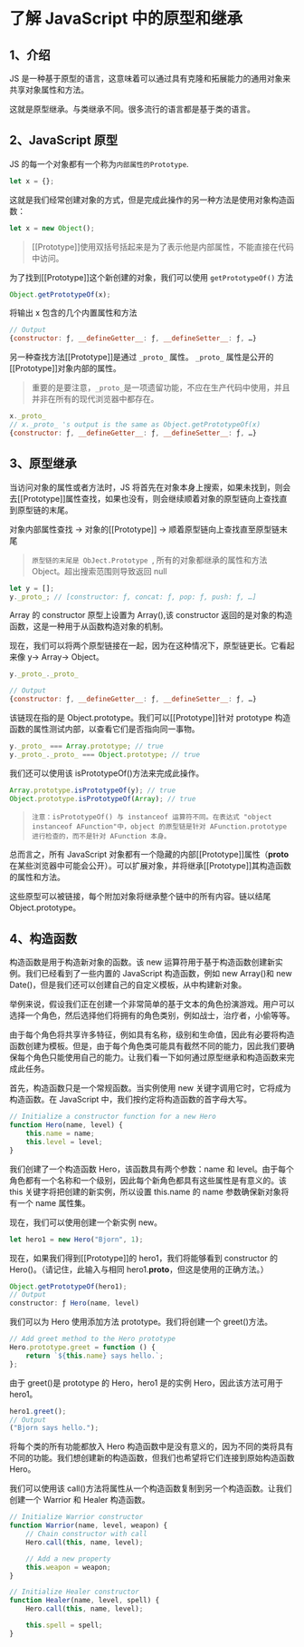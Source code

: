 # 了解 JavaScript 中的原型和继承

## 1、介绍

JS 是一种基于原型的语言，这意味着可以通过具有克隆和拓展能力的通用对象来共享对象属性和方法。

这就是原型继承。与类继承不同。很多流行的语言都是基于类的语言。

## 2、JavaScript 原型

JS 的每一个对象都有一个称为`内部属性的Prototype`.

```js
let x = {};
```

这就是我们经常创建对象的方式，但是完成此操作的另一种方法是使用对象构造函数：

```js
let x = new Object();
```

> [[Prototype]]使用双括号括起来是为了表示他是内部属性，不能直接在代码中访问。

为了找到[[Prototype]]这个新创建的对象，我们可以使用 `getPrototypeOf()` 方法

```js
Object.getPrototypeOf(x);
```

将输出 x 包含的几个内置属性和方法

```js
// Output
{constructor: ƒ, __defineGetter__: ƒ, __defineSetter__: ƒ, …}
```

另一种查找方法[[Prototype]]是通过 `_proto_` 属性。 `_proto_` 属性是公开的[[Prototype]]对象内部的属性。

> 重要的是要注意，`_proto_`是一项遗留功能，不应在生产代码中使用，并且并非在所有的现代浏览器中都存在。

```js
x._proto_
// x._proto_ 's output is the same as Object.getPrototypeOf(x)
{constructor: ƒ, __defineGetter__: ƒ, __defineSetter__: ƒ, …}
```

## 3、原型继承

当访问对象的属性或者方法时，JS 将首先在对象本身上搜索，如果未找到，则会去[[Prototype]]属性查找，如果也没有，则会继续顺着对象的原型链向上查找直到原型链的末尾。

对象内部属性查找 -> 对象的[[Prototype]] -> 顺着原型链向上查找直至原型链末尾

> `原型链的末尾是 ObJect.Prototype `, 所有的对象都继承的属性和方法 Object。超出搜索范围则导致返回 null

```js
let y = [];
y._proto_; // [constructor: ƒ, concat: ƒ, pop: ƒ, push: ƒ, …]
```

Array 的 constructor 原型上设置为 Array(),该 constructor 返回的是对象的构造函数，这是一种用于从函数构造对象的机制。

现在，我们可以将两个原型链接在一起，因为在这种情况下，原型链更长。它看起来像 y-> Array-> Object。

```js
y._proto_._proto_

// Output
{constructor: ƒ, __defineGetter__: ƒ, __defineSetter__: ƒ, …}
```

该链现在指的是 Object.prototype。我们可以[[Prototype]]针对 prototype 构造函数的属性测试内部，以查看它们是否指向同一事物。

```js
y._proto_ === Array.prototype; // true
y._proto_._proto_ === Object.prototype; // true
```

我们还可以使用该 isPrototypeOf()方法来完成此操作。

```js
Array.prototype.isPrototypeOf(y); // true
Object.prototype.isPrototypeOf(Array); // true
```

> `注意：isPrototypeOf() 与 instanceof 运算符不同。在表达式 "object instanceof AFunction"中，object 的原型链是针对 AFunction.prototype 进行检查的，而不是针对 AFunction 本身。`

总而言之，所有 JavaScript 对象都有一个隐藏的内部[[Prototype]]属性（**proto**在某些浏览器中可能会公开）。可以扩展对象，并将继承[[Prototype]]其构造函数的属性和方法。

这些原型可以被链接，每个附加对象将继承整个链中的所有内容。链以结尾 Object.prototype。

## 4、构造函数

构造函数是用于构造新对象的函数。该 new 运算符用于基于构造函数创建新实例。我们已经看到了一些内置的 JavaScript 构造函数，例如 new Array()和 new Date()，但是我们还可以创建自己的自定义模板，从中构建新对象。

举例来说，假设我们正在创建一个非常简单的基于文本的角色扮演游戏。用户可以选择一个角色，然后选择他们将拥有的角色类别，例如战士，治疗者，小偷等等。

由于每个角色将共享许多特征，例如具有名称，级别和生命值，因此有必要将构造函数创建为模板。但是，由于每个角色类可能具有截然不同的能力，因此我们要确保每个角色只能使用自己的能力。让我们看一下如何通过原型继承和构造函数来完成此任务。

首先，构造函数只是一个常规函数。当实例使用 new 关键字调用它时，它将成为构造函数。在 JavaScript 中，我们按约定将构造函数的首字母大写。

```js
// Initialize a constructor function for a new Hero
function Hero(name, level) {
	this.name = name;
	this.level = level;
}
```

我们创建了一个构造函数 Hero，该函数具有两个参数：name 和 level。由于每个角色都有一个名称和一个级别，因此每个新角色都具有这些属性是有意义的。该 this 关键字将把创建的新实例，所以设置 this.name 的 name 参数确保新对象将有一个 name 属性集。

现在，我们可以使用创建一个新实例 new。

```js
let hero1 = new Hero("Bjorn", 1);
```

现在，如果我们得到[[Prototype]]的 hero1，我们将能够看到 constructor 的 Hero()。（请记住，此输入与相同 hero1.**proto**，但这是使用的正确方法。）

```js
Object.getPrototypeOf(hero1);
// Output
constructor: ƒ Hero(name, level)
```

我们可以为 Hero 使用添加方法 prototype。我们将创建一个 greet()方法。

```js
// Add greet method to the Hero prototype
Hero.prototype.greet = function () {
	return `${this.name} says hello.`;
};
```

由于 greet()是 prototype 的 Hero，hero1 是的实例 Hero，因此该方法可用于 hero1。

```js
hero1.greet();
// Output
("Bjorn says hello.");
```

将每个类的所有功能都放入 Hero 构造函数中是没有意义的，因为不同的类将具有不同的功能。我们想创建新的构造函数，但我们也希望将它们连接到原始构造函数 Hero。

我们可以使用该 call()方法将属性从一个构造函数复制到另一个构造函数。让我们创建一个 Warrior 和 Healer 构造函数。

```js
// Initialize Warrior constructor
function Warrior(name, level, weapon) {
	// Chain constructor with call
	Hero.call(this, name, level);

	// Add a new property
	this.weapon = weapon;
}

// Initialize Healer constructor
function Healer(name, level, spell) {
	Hero.call(this, name, level);

	this.spell = spell;
}
```
